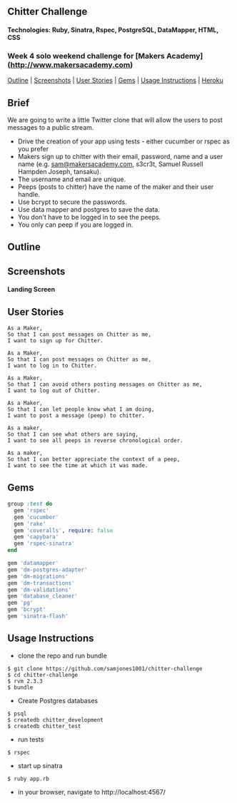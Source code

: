 ## Chitter Challenge
#### Technologies: Ruby, Sinatra, Rspec, PostgreSQL, DataMapper, HTML, CSS 
### Week 4 solo weekend challenge for [Makers Academy] (http://www.makersacademy.com)
[Outline](#outline) | [Screenshots](#screenshots) | [User Stories](#user-stories) | [Gems](#gems) | [Usage Instructions](#usage-instructions) | [Heroku](https://chitter-chal.herokuapp.com)

## Brief
We are going to write a little Twitter clone that will allow the users to post messages to a public stream.

   * Drive the creation of your app using tests - either cucumber or rspec as you prefer
   * Makers sign up to chitter with their email, password, name and a user name (e.g. sam@makersacademy.com, s3cr3t, Samuel Russell Hampden           Joseph, tansaku).
   * The username and email are unique.
   * Peeps (posts to chitter) have the name of the maker and their user handle.
   * Use bcrypt to secure the passwords.
   * Use data mapper and postgres to save the data.
   * You don't have to be logged in to see the peeps.
   * You only can peep if you are logged in.

## Outline

## Screenshots  
#### Landing Screen



## User Stories
```
As a Maker,
So that I can post messages on Chitter as me,
I want to sign up for Chitter.

As a Maker,
So that I can post messages on Chitter as me,
I want to log in to Chitter.

As a Maker,
So that I can avoid others posting messages on Chitter as me,
I want to log out of Chitter.

As a Maker,
So that I can let people know what I am doing,
I want to post a message (peep) to chitter.

As a maker,
So that I can see what others are saying, 
I want to see all peeps in reverse chronological order.

As a maker,
So that I can better appreciate the context of a peep,
I want to see the time at which it was made.
```

## Gems
```ruby
group :test do
  gem 'rspec'
  gem 'cucumber'
  gem 'rake'
  gem 'coveralls', require: false
  gem 'capybara'
  gem 'rspec-sinatra'
end

gem 'datamapper'
gem 'dm-postgres-adapter'
gem 'dm-migrations'
gem 'dm-transactions'
gem 'dm-validations'
gem 'database_cleaner'
gem 'pg'
gem 'bcrypt'
gem 'sinatra-flash'
```

## Usage Instructions
* clone the repo and run bundle
```shell
$ git clone https://github.com/samjones1001/chitter-challenge
$ cd chitter-challenge
$ rvm 2.3.3
$ bundle
```
* Create Postgres databases
```shell
$ psql
$ createdb chitter_development
$ createdb chitter_test
```
* run tests
```shell
$ rspec
```
* start up sinatra
```shell
$ ruby app.rb
```
* in your browser, navigate to http://localhost:4567/ 
